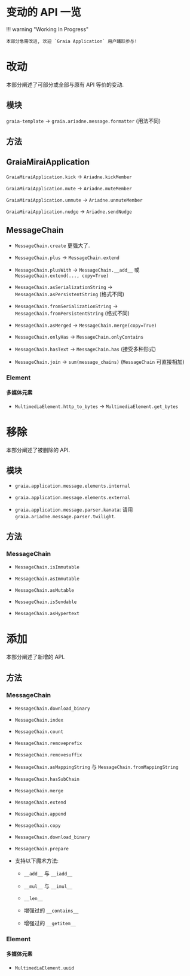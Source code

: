 # 变动的 API 一览

!!! warning "Working In Progress"

    本部分急需改进, 欢迎 `Graia Application` 用户踊跃参与!

# 改动

本部分阐述了可部分或全部与原有 API 等价的变动.

## 模块

`graia-template` -> `graia.ariadne.message.formatter` (用法不同)

## 方法

## GraiaMiraiApplication

`GraiaMiraiApplication.kick` -> `Ariadne.kickMember`

`GraiaMiraiApplication.mute` -> `Ariadne.muteMember`

`GraiaMiraiApplication.unmute` -> `Ariadne.unmuteMember`

`GraiaMiraiApplication.nudge` -> `Ariadne.sendNudge`

## MessageChain

-   `MessageChain.create` 更强大了.

-   `MessageChain.plus` -> `MessageChain.extend`

-   `MessageChain.plusWith` -> `MessageChain.__add__` 或 `MessageChain.extend(..., copy=True)`

-   `MessageChain.asSerializationString` -> `MessageChain.asPersistentString` (格式不同)

-   `MessageChain.fromSerializationString` -> `MessageChain.fromPersistentString` (格式不同)

-   `MessageChain.asMerged` -> `MessageChain.merge(copy=True)`

-   `MessageChain.onlyHas` -> `MessageChain.onlyContains`

-   `MessageChain.hasText` -> `MessageChain.has` (接受多种形式)

-   `MessageChain.join` -> `sum(message_chains)` (`MessageChain` 可直接相加)

### Element

#### 多媒体元素

- `MultimediaElement.http_to_bytes` -> `MultimediaElement.get_bytes`

# 移除

本部分阐述了被删除的 API.

## 模块

-   `graia.application.message.elements.internal`

-   `graia.application.message.elements.external`

-   `graia.application.message.parser.kanata`: 请用 `graia.ariadne.message.parser.twilight`.

## 方法

### MessageChain

-   `MessageChain.isImmutable`

-   `MessageChain.asImmutable`

-   `MessageChain.asMutable`

-   `MessageChain.isSendable`

-   `MessageChain.asHypertext`

# 添加

本部分阐述了新增的 API.

## 方法

### MessageChain

-   `MessageChain.download_binary`

-   `MessageChain.index`

-   `MessageChain.count`

-   `MessageChain.removeprefix`

-   `MessageChain.removesuffix`

-   `MessageChain.asMappingString` 与 `MessageChain.fromMappingString`

-   `MessageChain.hasSubChain`

-   `MessageChain.merge`

-   `MessageChain.extend`

-   `MessageChain.append`

-   `MessageChain.copy`

-   `MessageChain.download_binary`

-   `MessageChain.prepare`
-   支持以下魔术方法:
    -   `__add__` 与 `__iadd__`

    -   `__mul__` 与 `__imul__`

    -   `__len__`

    -   增强过的 `__contains__`

    -   增强过的 `__getitem__`

### Element

#### 多媒体元素

- `MultimediaElement.uuid`
